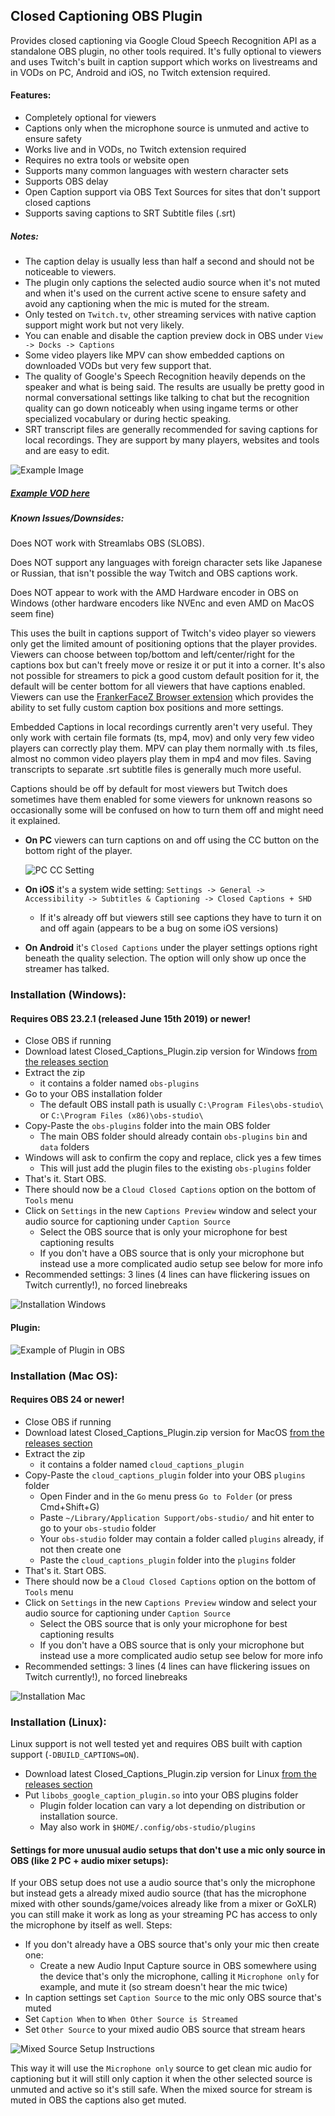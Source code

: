 ## Closed Captioning OBS Plugin

Provides closed captioning via Google Cloud Speech Recognition API as a standalone OBS plugin, no other tools required. 
It's fully optional to viewers and uses Twitch's built in caption support which works on livestreams and in VODs on PC, Android and iOS, no Twitch extension required.  

#### Features:
  * Completely optional for viewers
  * Captions only when the microphone source is unmuted and active to ensure safety
  * Works live and in VODs, no Twitch extension required
  * Requires no extra tools or website open
  * Supports many common languages with western character sets
  * Supports OBS delay
  * Open Caption support via OBS Text Sources for sites that don't support closed captions
  * Supports saving captions to SRT Subtitle files (.srt)

##### Notes:
* The caption delay is usually less than half a second and should not be noticeable to viewers.
* The plugin only captions the selected audio source when it's not muted and when it's used on the current active scene to ensure safety and avoid any captioning when the mic is muted for the stream.
* Only tested on `Twitch.tv`, other streaming services with native caption support might work but not very likely.
* You can enable and disable the caption preview dock in OBS under `View -> Docks -> Captions` 
* Some video players like MPV can show embedded captions on downloaded VODs but very few support that.
* The quality of Google's Speech Recognition heavily depends on the speaker and what is being said. The results are usually be pretty good in normal conversational settings like talking to chat but the recognition quality can go down noticeably when using ingame terms or other specialized vocabulary or during hectic speaking. 
* SRT transcript files are generally recommended for saving captions for local recordings. They are support by many players, websites and tools and are easy to edit.

![Example Image](https://i.imgur.com/UcPk8gz.png)
##### [Example VOD here](https://www.twitch.tv/videos/441407980?t=20s)

##### Known Issues/Downsides:

Does NOT work with Streamlabs OBS (SLOBS).

Does NOT support any languages with foreign character sets like Japanese or Russian, that isn't possible the way Twitch and OBS captions work.

Does NOT appear to work with the AMD Hardware encoder in OBS on Windows (other hardware encoders like NVEnc and even AMD on MacOS seem fine)

This uses the built in captions support of Twitch's video player so viewers only get the limited amount of positioning options that the player provides. Viewers can choose between top/bottom and left/center/right for the captions box but can't freely move or resize it or put it into a corner. It's also not possible for streamers to pick a good custom default position for it, the default will be center bottom for all viewers that have captions enabled.
Viewers can use the [FrankerFaceZ Browser extension](https://chrome.google.com/webstore/detail/frankerfacez/fadndhdgpmmaapbmfcknlfgcflmmmieb) which provides the ability to set fully custom caption box positions and more settings.

Embedded Captions in local recordings currently aren't very useful. They only work with certain file formats (ts, mp4, mov) and only very few video players can correctly play them.
MPV can play them normally with .ts files, almost no common video players play them in mp4 and mov files. Saving transcripts to separate .srt subtitle files is generally much more useful.

Captions should be off by default for most viewers but Twitch does sometimes have them enabled for some viewers for unknown reasons so occasionally some will be confused on how to turn them off and might need it explained.

* **On PC** viewers can turn captions on and off using the CC button on the bottom right of the player.

    ![PC CC Setting](https://i.imgur.com/jBTzQT8.png)
    
    
* **On iOS** it's a system wide setting: `Settings -> General -> Accessibility -> Subtitles & Captioning -> Closed Captions + SHD` 
  * If it's already off but viewers still see captions they have to turn it on and off again (appears to be a bug on some iOS versions)
  
* **On Android** it's `Closed Captions` under the player settings options right beneath the quality selection. The option will only show up once the streamer has talked.

### Installation (Windows):
#### Requires OBS 23.2.1 (released June 15th 2019) or newer!

* Close OBS if running
* Download latest Closed_Captions_Plugin.zip version for Windows [from the releases section](https://github.com/ratwithacompiler/OBS-captions-plugin/releases)
* Extract the zip
  * it contains a folder named `obs-plugins`
* Go to your OBS installation folder
  * The default OBS install path is usually `C:\Program Files\obs-studio\` or `C:\Program Files (x86)\obs-studio\`
* Copy-Paste the `obs-plugins` folder into the main OBS folder
  * The main OBS folder should already contain `obs-plugins` `bin` and `data` folders
* Windows will ask to confirm the copy and replace, click yes a few times
  * This will just add the plugin files to the existing `obs-plugins` folder
* That's it. Start OBS.
* There should now be a `Cloud Closed Captions` option on the bottom of `Tools` menu
* Click on `Settings` in the new `Captions Preview` window and select your audio source for captioning under `Caption Source`
  * Select the OBS source that is only your microphone for best captioning results
  * If you don't have a OBS source that is only your microphone but instead use a more complicated audio setup see below for more info
* Recommended settings: 3 lines (4 lines can have flickering issues on Twitch currently!), no forced linebreaks

![Installation Windows](https://i.imgur.com/8EknThL.png)

#### Plugin:
![Example of Plugin in OBS](https://i.imgur.com/Xpp6HCe.png)

### Installation (Mac OS):
#### Requires OBS 24 or newer!

* Close OBS if running
* Download latest Closed_Captions_Plugin.zip version for MacOS [from the releases section](https://github.com/ratwithacompiler/OBS-captions-plugin/releases)
* Extract the zip
  * it contains a folder named `cloud_captions_plugin`
* Copy-Paste the `cloud_captions_plugin` folder into your OBS `plugins` folder
  * Open Finder and in the `Go` menu press `Go to Folder` (or press Cmd+Shift+G)  
  * Paste `~/Library/Application Support/obs-studio/` and hit enter to go to your `obs-studio` folder 
  * Your `obs-studio` folder may contain a folder called `plugins` already, if not then create one
  * Paste the `cloud_captions_plugin` folder into the `plugins` folder 
* That's it. Start OBS.
* There should now be a `Cloud Closed Captions` option on the bottom of `Tools` menu
* Click on `Settings` in the new `Captions Preview` window and select your audio source for captioning under `Caption Source`
  * Select the OBS source that is only your microphone for best captioning results
  * If you don't have a OBS source that is only your microphone but instead use a more complicated audio setup see below for more info
* Recommended settings: 3 lines (4 lines can have flickering issues on Twitch currently!), no forced linebreaks

![Installation Mac](https://i.imgur.com/nlF3TMr.png)

### Installation (Linux):

Linux support is not well tested yet and requires OBS built with caption support (`-DBUILD_CAPTIONS=ON`).

* Download latest Closed_Captions_Plugin.zip version for Linux [from the releases section](https://github.com/ratwithacompiler/OBS-captions-plugin/releases)
* Put `libobs_google_caption_plugin.so` into your OBS plugins folder
  * Plugin folder location can vary a lot depending on distribution or installation source.
  * May also work in `$HOME/.config/obs-studio/plugins`  


#### Settings for more unusual audio setups that don't use a mic only source in OBS (like 2 PC + audio mixer setups):

If your OBS setup does not use a audio source that's only the microphone but instead gets a already mixed audio source (that has the microphone mixed with other sounds/game/voices already like from a mixer or GoXLR) you can still make it work as long as your streaming PC has access to only the microphone by itself as well. Steps:

* If you don't already have a OBS source that's only your mic then create one:
	* Create a new Audio Input Capture source in OBS somewhere using the device that's only the microphone, calling it `Microphone only` for example, and mute it (so stream doesn't hear the mic twice)
* In caption settings set `Caption Source` to the mic only OBS source that's muted
* Set `Caption When` to `When Other Source is Streamed`
* Set `Other Source` to your mixed audio OBS source that stream hears

![Mixed Source Setup Instructions](https://i.imgur.com/CeWn5xw.png)

This way it will use the `Microphone only` source to get clean mic audio for captioning but it will still only caption it when the other selected source is unmuted and active so it's still safe. When the mixed source for stream is muted in OBS the captions also get muted.
